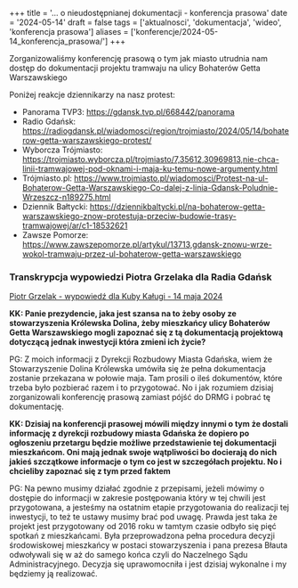 +++
title = '... o nieudostępnianej dokumentacji - konferencja prasowa'
date = '2024-05-14'
draft = false
tags = ['aktualnosci', 'dokumentacja', 'wideo', 'konferencja prasowa']
aliases = ['konferencje/2024-05-14_konferencja_prasowa/']
+++

Zorganizowaliśmy konferencję prasową o tym jak miasto utrudnia nam dostęp do dokumentacji projektu tramwaju na ulicy Bohaterów Getta Warszawskiego

<!--more-->

Poniżej reakcje dziennikarzy na nasz protest:

* Panorama TVP3: https://gdansk.tvp.pl/668442/panorama
* Radio Gdańsk: https://radiogdansk.pl/wiadomosci/region/trojmiasto/2024/05/14/bohaterow-getta-warszawskiego-protest/
* Wyborcza Trójmiasto: https://trojmiasto.wyborcza.pl/trojmiasto/7,35612,30969813,nie-chca-linii-tramwajowej-pod-oknami-i-maja-ku-temu-nowe-argumenty.html
* Trójmiasto.pl: https://www.trojmiasto.pl/wiadomosci/Protest-na-ul-Bohaterow-Getta-Warszawskiego-Co-dalej-z-linia-Gdansk-Poludnie-Wrzeszcz-n189275.html 
* Dziennik Bałtycki: https://dziennikbaltycki.pl/na-bohaterow-getta-warszawskiego-znow-protestuja-przeciw-budowie-trasy-tramwajowej/ar/c1-18532621 
* Zawsze Pomorze: https://www.zawszepomorze.pl/artykul/13713,gdansk-znowu-wrze-wokol-tramwaju-przez-ul-bohaterow-getta-warszawskiego

### Transkrypcja wypowiedzi Piotra Grzelaka dla Radia Gdańsk

[Piotr Grzelak - wypowiedź dla Kuby Kaługi - 14 maja 2024](https://radiogdansk.pl/wiadomosci/region/trojmiasto/2024/05/14/bohaterow-getta-warszawskiego-protest/)

**KK: Panie prezydencie, jaka jest szansa na to żeby osoby ze stowarzyszenia Królewska Dolina, żeby mieszkańcy ulicy Bohaterów Getta Warszawskiego mogli zapoznać się z tą dokumentacją projektową dotyczącą jednak inwestycji która zmieni ich życie?**

PG: Z moich informacji z Dyrekcji Rozbudowy Miasta Gdańska, wiem że Stowarzyszenie Dolina Królewska umówiła się że pełna dokumentacja zostanie przekazana w połowie maja. Tam prosili o ileś dokumentów, które trzeba było pozbierać razem i to przygotować. No i jak rozumiem dzisiaj zorganizowali konferencję prasową zamiast pójść do DRMG i pobrać tę dokumentację. 

**KK: Dzisiaj na konferencji prasowej mówili między innymi o tym że dostali informację z dyrekcji rozbudowy miasta Gdańska że dopiero po ogłoszeniu przetargu będzie możliwe przedstawienie tej dokumentacji mieszkańcom. Oni mają jednak swoje wątpliwości bo docierają do nich jakieś szczątkowe informacje o tym co jest w szczegółach projektu. No i chcieliby zapoznać się z tym przed faktem**

PG: Na pewno musimy działać zgodnie z przepisami, jeżeli mówimy o dostępie do informacji w zakresie postępowania który w tej chwili jest przygotowana, a jesteśmy na ostatnim etapie przygotowania do realizacji tej inwestycji, to też te ustawy musimy brać pod uwagę. Prawda jest taka że projekt jest przygotowany od 2016 roku w tamtym czasie odbyło się pięć spotkań z mieszkańcami. Była przeprowadzona pełna procedura decyzji środowiskowej mieszkańcy w postaci stowarzyszenia i pana prezesa Błauta odwoływali się w aż do samego końca czyli do Naczelnego Sądu Administracyjnego. Decyzja się uprawomocniła i jest dzisiaj wykonalne i my będziemy ją realizować.
